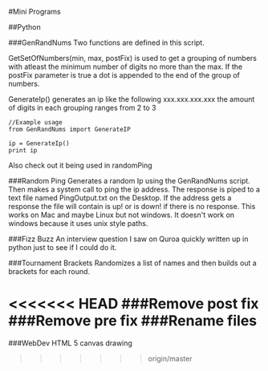 #Mini Programs

##Python

###GenRandNums
Two functions are defined in this script.

GetSetOfNumbers(min, max, postFix) is used to get a grouping
of numbers with atleast the minimum number of digits no more than the max.
If the postFix parameter is true a dot is appended to the end of the group of numbers.

GenerateIp() generates an ip like the following xxx.xxx.xxx.xxx
the amount of digits in each grouping ranges from 2 to 3

    //Example usage
    from GenRandNums import GenerateIP

    ip = GenerateIp()
    print ip

Also check out it being used in randomPing

###Random Ping
Generates a random Ip using the GenRandNums script. Then makes a system call
to ping the ip address. The response is piped to a text file named PingOutput.txt on the Desktop.
If the address gets a response the file will contain <ipaddress> is up! or <ipaddress> is down!
if there is no response.
This works on Mac and maybe Linux but not windows. It doesn't work on windows 
because it uses unix style paths.

###Fizz Buzz
An interview question I saw on Quroa quickly written up in python just to see if I could do it.

###Tournament Brackets
Randomizes a list of names and then builds out a brackets for each round.

<<<<<<< HEAD
###Remove post fix
###Remove pre fix
###Rename files
=======
###WebDev 
HTML 5 canvas drawing


>>>>>>> origin/master
